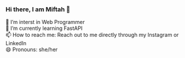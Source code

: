 ### Hi there, I am Miftah 👋
 🔭 I’m interst in Web Programmer <br>
 🌱 I’m currently learning FastAPI <br>
 📫 How to reach me: Reach out to me directly through my Instagram or LinkedIn<br>
😄 Pronouns: she/her <br>

<!--
**miftahulhsnh/miftahulhsnh** is a ✨ _special_ ✨ repository because its `README.md` (this file) appears on your GitHub profile.

Here are some ideas to get you started:

-

- 
- 👯 I’m looking to collaborate on ...
- 🤔 I’m looking for help with ...
- 💬 Ask me about ...
- 📫 How to reach me: ...
- 😄 Pronouns: ...
- ⚡ Fun fact: ...
-->

